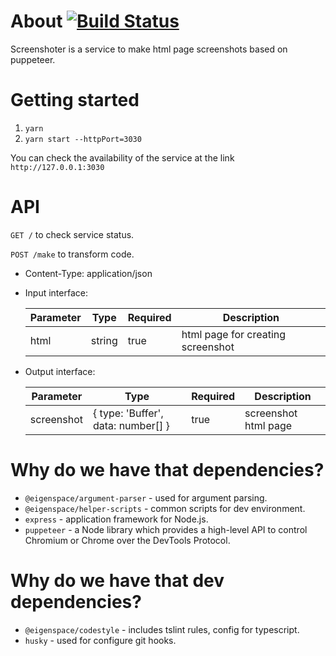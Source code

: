 # About [![Build Status](http://ci.smekalka.com/buildStatus/icon?job=ams.web-screenshoter)](http://ci.smekalka.com/view/AMS/job/ams.web-screenshoter/)

Screenshoter is a service to make html page screenshots based on puppeteer.

# Getting started

1. `yarn`
2. `yarn start --httpPort=3030`

You can check the availability of the service at the link `http://127.0.0.1:3030`

# API

`GET /` to check service status.

`POST /make` to transform code. 

- Content-Type: application/json
- Input interface: 

    | Parameter | Type | Required | Description |
    | ------ | ------ | ------ | ------ |
    | html | string | true | html page for creating screenshot |

- Output interface:

    | Parameter | Type | Required | Description |
    | ------ | ------ | ------ | ------ |
    | screenshot | { type: 'Buffer', data: number[] } | true | screenshot html page |

# Why do we have that dependencies?

* `@eigenspace/argument-parser` - used for argument parsing.
* `@eigenspace/helper-scripts` - common scripts for dev environment.
* `express` - application framework for Node.js.
* `puppeteer` - a Node library which provides a high-level API to control Chromium or Chrome over the DevTools Protocol.

# Why do we have that dev dependencies?

* `@eigenspace/codestyle` - includes tslint rules, config for typescript.
* `husky` - used for configure git hooks.
